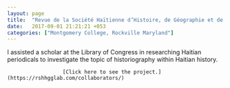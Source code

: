 ```yaml
---
layout: page
title:  "Revue de la Société Haïtienne d’Histoire, de Géographie et de Géologie"
date:   2017-09-01 21:21:21 +053
categories: ["Montgomery College, Rockville Maryland"]
---
```


I assisted a scholar at the Library of Congress in researching Haitian periodicals to investigate the topic of historiography within Haitian history.

                      [Click here to see the project.](https://rshhgglab.com/collaborators/)
